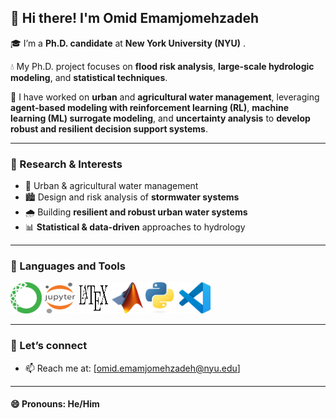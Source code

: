## 👋 Hi there! I'm Omid Emamjomehzadeh 

🎓 I’m a **Ph.D. candidate** at **New York University (NYU)** . 

💧 My Ph.D. project focuses on **flood risk analysis**, **large-scale hydrologic modeling**, and **statistical techniques**.

🧰 I have worked on **urban** and **agricultural water management**, leveraging **agent-based modeling with reinforcement learning (RL)**, **machine learning (ML) surrogate modeling**, and **uncertainty analysis** to **develop robust and resilient decision support systems**.




---

### 🔬 Research & Interests

- 🌊 Urban & agricultural water management
- 🏙️ Design and risk analysis of **stormwater systems**
- 🌧️ Building **resilient and robust urban water systems**
- 📊 **Statistical & data-driven** approaches to hydrology

---
### 🚀  Languages and Tools
<p align="left">
  <img src="Images/anaconda.png" alt="Anaconda" width="50" height="50"/>
  <img src="Images/jupyter.png" alt="Jupyter" width="50" height="50"/>
  <img src="Images/latex.png" alt="LaTeX" width="50" height="50"/>
  <img src="Images/matlab.jpeg" alt="MATLAB" width="50" height="50"/>
  <img src="Images/python.jpeg" alt="Python" width="50" height="50"/>
  <img src="Images/visual studio.jpeg" alt="Visual Studio" width="50" height="50"/>
</p>

---

### 🤝 Let’s connect

- 📫 Reach me at: [omid.emamjomehzadeh@nyu.edu]  

---

#### 😄 Pronouns: He/Him 

<!--
**omidemam/omidemam** is a ✨ _special_ ✨ repository because its `README.md` (this file) appears on your GitHub profile.
